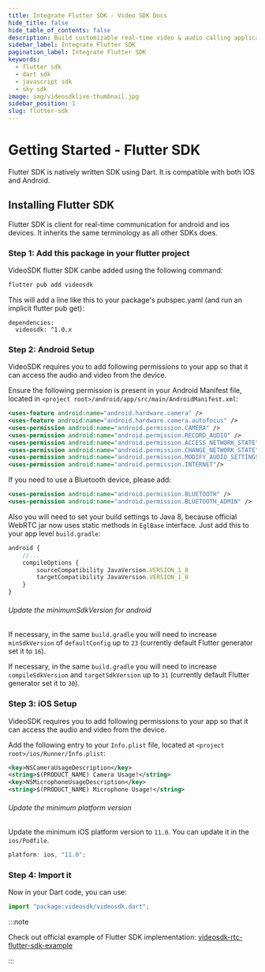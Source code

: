 ```yaml
---
title: Integrate Flutter SDK - Video SDK Docs
hide_title: false
hide_table_of_contents: false
description: Build customizable real-time video & audio calling applications in Flutter SDK with Video SDK add live Video & Audio conferencing to your applications.
sidebar_label: Integrate Flutter SDK
pagination_label: Integrate Flutter SDK
keywords:
  - flutter sdk
  - dart sdk
  - javascript sdk
  - sky sdk
image: img/videosdklive-thumbnail.jpg
sidebar_position: 1
slug: flutter-sdk
---
```


# Getting Started - Flutter SDK

Flutter SDK is natively written SDK using Dart. It is compatible with both IOS and Android.

## Installing Flutter SDK

Flutter SDK is client for real-time communication for android and ios devices. It inherits the same terminology as all other SDKs does.

### Step 1: Add this package in your flutter project

VideoSDK flutter SDK canbe added using the following command:

```bash
flutter pub add videosdk
```

This will add a line like this to your package's pubspec.yaml (and run an implicit flutter pub get):

```
dependencies:
  videosdk: ^1.0.x
```

### Step 2: Android Setup

VideoSDK requires you to add following permissions to your app so that it can access the audio and video from the device.

Ensure the following permission is present in your Android Manifest file, located in `<project root>/android/app/src/main/AndroidManifest.xml`:

```xml
<uses-feature android:name="android.hardware.camera" />
<uses-feature android:name="android.hardware.camera.autofocus" />
<uses-permission android:name="android.permission.CAMERA" />
<uses-permission android:name="android.permission.RECORD_AUDIO" />
<uses-permission android:name="android.permission.ACCESS_NETWORK_STATE" />
<uses-permission android:name="android.permission.CHANGE_NETWORK_STATE" />
<uses-permission android:name="android.permission.MODIFY_AUDIO_SETTINGS" />
<uses-permission android:name="android.permission.INTERNET"/>

```

If you need to use a Bluetooth device, please add:

```xml
<uses-permission android:name="android.permission.BLUETOOTH" />
<uses-permission android:name="android.permission.BLUETOOTH_ADMIN" />
```

Also you will need to set your build settings to Java 8, because official WebRTC jar now uses static methods in `EglBase` interface. Just add this to your app level `build.gradle`:

```js
android {
    //...
    compileOptions {
        sourceCompatibility JavaVersion.VERSION_1_8
        targetCompatibility JavaVersion.VERSION_1_8
    }
}
```

###### Update the minimumSdkVersion for android

If necessary, in the same `build.gradle` you will need to increase `minSdkVersion` of `defaultConfig` up to `23` (currently default Flutter generator set it to `16`).

If necessary, in the same `build.gradle` you will need to increase `compileSdkVersion` and `targetSdkVersion` up to `31` (currently default Flutter generator set it to `30`).

### Step 3: iOS Setup

VideoSDK requires you to add following permissions to your app so that it can access the audio and video from the device.

Add the following entry to your `Info.plist` file, located at `<project root>/ios/Runner/Info.plist`:

```xml
<key>NSCameraUsageDescription</key>
<string>$(PRODUCT_NAME) Camera Usage!</string>
<key>NSMicrophoneUsageDescription</key>
<string>$(PRODUCT_NAME) Microphone Usage!</string>
```

###### Update the minimum platform version

Update the minimum iOS platform version to `11.0`. You can update it in the `ios/Podfile`.

```js title="Podfile"
platform: ios, "11.0";
```

### Step 4: Import it

Now in your Dart code, you can use:

```js
import "package:videosdk/videosdk.dart";
```

:::note

Check out official example of Flutter SDK implementation: [videosdk-rtc-flutter-sdk-example](https://github.com/videosdk-live/videosdk-rtc-flutter-sdk-example)

:::
